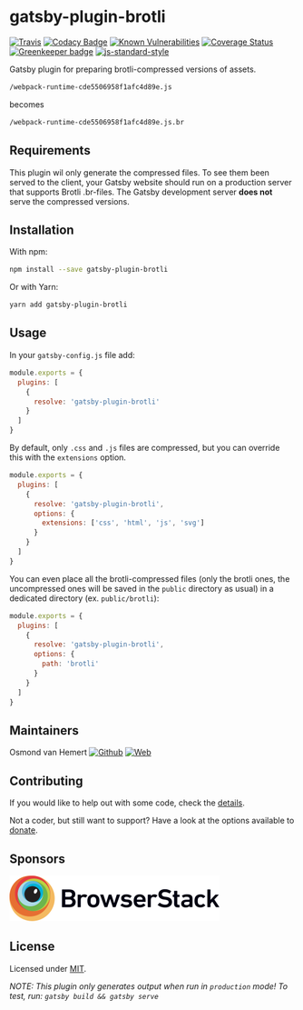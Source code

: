 # gatsby-plugin-brotli

[![Travis](https://img.shields.io/travis/com/ovhemert/gatsby-plugin-brotli.svg?branch=master&logo=travis)](https://travis-ci.com/ovhemert/gatsby-plugin-brotli)
[![Codacy Badge](https://api.codacy.com/project/badge/Grade/87a2946ec87e42869eb37cc731aee4e1)](https://www.codacy.com/app/ovhemert/gatsby-plugin-brotli?utm_source=github.com&amp;utm_medium=referral&amp;utm_content=ovhemert/gatsby-plugin-brotli&amp;utm_campaign=Badge_Grade)
[![Known Vulnerabilities](https://snyk.io/test/npm/gatsby-plugin-brotli/badge.svg)](https://snyk.io/test/npm/gatsby-plugin-brotli)
[![Coverage Status](https://coveralls.io/repos/github/ovhemert/gatsby-plugin-brotli/badge.svg)](https://coveralls.io/github/ovhemert/gatsby-plugin-brotli)
[![Greenkeeper badge](https://badges.greenkeeper.io/ovhemert/gatsby-plugin-brotli.svg)](https://greenkeeper.io/)
[![js-standard-style](https://img.shields.io/badge/code%20style-standard-brightgreen.svg?style=flat)](http://standardjs.com/)

Gatsby plugin for preparing brotli-compressed versions of assets.

```bash
/webpack-runtime-cde5506958f1afc4d89e.js
```
becomes
```bash
/webpack-runtime-cde5506958f1afc4d89e.js.br
```

## Requirements

This plugin wil only generate the compressed files. To see them been served to the client, your Gatsby website should run on a production server that supports Brotli .br-files. The Gatsby development server **does not** serve the compressed versions.

## Installation

With npm:

```bash
npm install --save gatsby-plugin-brotli
```

Or with Yarn:

```bash
yarn add gatsby-plugin-brotli
```

## Usage

In your `gatsby-config.js` file add:

```javascript
module.exports = {
  plugins: [
    {
      resolve: 'gatsby-plugin-brotli'
    }
  ]
}
```

By default, only `.css` and `.js` files are compressed, but you can override this with the `extensions` option.

```javascript
module.exports = {
  plugins: [
    {
      resolve: 'gatsby-plugin-brotli',
      options: {
        extensions: ['css', 'html', 'js', 'svg']
      }
    }
  ]
}
```

You can even place all the brotli-compressed files (only the brotli ones, the uncompressed ones will
be saved in the `public` directory as usual) in a dedicated directory (ex. `public/brotli`):

```javascript
module.exports = {
  plugins: [
    {
      resolve: 'gatsby-plugin-brotli',
      options: {
        path: 'brotli'
      }
    }
  ]
}
```

## Maintainers

Osmond van Hemert
[![Github](https://img.shields.io/badge/-website.svg?style=social&logoColor=333&logo=github)](https://github.com/ovhemert)
[![Web](https://img.shields.io/badge/-website.svg?style=social&logoColor=333&logo=nextdoor)](https://ovhemert.dev)

## Contributing

If you would like to help out with some code, check the [details](./docs/CONTRIBUTING.md).

Not a coder, but still want to support? Have a look at the options available to [donate](https://ovhemert.dev/donate).

## Sponsors

[![BrowserStack](./docs/assets/browserstack-logo.svg)](https://www.browserstack.com/)

## License

Licensed under [MIT](./LICENSE).

_NOTE: This plugin only generates output when run in `production` mode! To test, run: `gatsby build && gatsby serve`_
